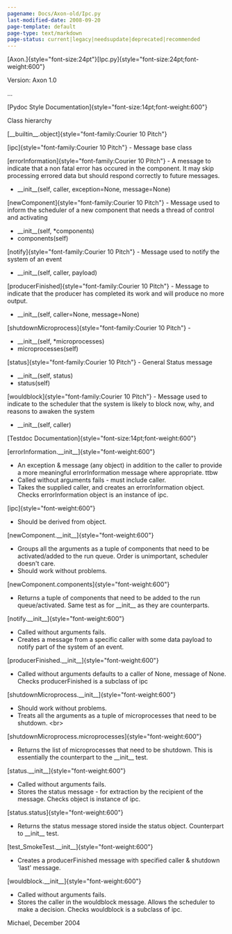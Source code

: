 ```yaml
---
pagename: Docs/Axon-old/Ipc.py
last-modified-date: 2008-09-20
page-template: default
page-type: text/markdown
page-status: current|legacy|needsupdate|deprecated|recommended
---
```

[Axon.]{style="font-size:24pt"}[Ipc.py]{style="font-size:24pt;font-weight:600"}

Version: Axon 1.0

\...

[Pydoc Style Documentation]{style="font-size:14pt;font-weight:600"}

Class hierarchy

[\_\_builtin\_\_.object]{style="font-family:Courier 10 Pitch"}

[ipc]{style="font-family:Courier 10 Pitch"} - Message base class

[errorInformation]{style="font-family:Courier 10 Pitch"} - A message to
indicate that a non fatal error has occured in the component. It may
skip processing errored data but should respond correctly to future
messages.

-   \_\_init\_\_(self, caller, exception=None, message=None)

[newComponent]{style="font-family:Courier 10 Pitch"} - Message used to
inform the scheduler of a new component that needs a thread of control
and activating

-   \_\_init\_\_(self, \*components)
-   components(self)

[notify]{style="font-family:Courier 10 Pitch"} - Message used to notify
the system of an event

-   \_\_init\_\_(self, caller, payload)

[producerFinished]{style="font-family:Courier 10 Pitch"} - Message to
indicate that the producer has completed its work and will produce no
more output.

-   \_\_init\_\_(self, caller=None, message=None)

[shutdownMicroprocess]{style="font-family:Courier 10 Pitch"} -

-   \_\_init\_\_(self, \*microprocesses)
-   microprocesses(self)

[status]{style="font-family:Courier 10 Pitch"} - General Status message

-   \_\_init\_\_(self, status)
-   status(self)

[wouldblock]{style="font-family:Courier 10 Pitch"} - Message used to
indicate to the scheduler that the system is likely to block now, why,
and reasons to awaken the system

-   \_\_init\_\_(self, caller)

[Testdoc Documentation]{style="font-size:14pt;font-weight:600"}

[errorInformation.\_\_init\_\_]{style="font-weight:600"}

-   An exception & message (any object) in addition to the caller to
    provide a more meaningful errorInformation message where
    appropriate. ttbw
-   Called without arguments fails - must include caller.
-   Takes the supplied caller, and creates an errorInformation object.
    Checks errorInformation object is an instance of ipc.

[ipc]{style="font-weight:600"}

-   Should be derived from object.

[newComponent.\_\_init\_\_]{style="font-weight:600"}

-   Groups all the arguments as a tuple of components that need to be
    activated/added to the run queue. Order is unimportant, scheduler
    doesn\'t care.
-   Should work without problems.

[newComponent.components]{style="font-weight:600"}

-   Returns a tuple of components that need to be added to the run
    queue/activated. Same test as for \_\_init\_\_ as they are
    counterparts.

[notify.\_\_init\_\_]{style="font-weight:600"}

-   Called without arguments fails.
-   Creates a message from a specific caller with some data payload to
    notify part of the system of an event.

[producerFinished.\_\_init\_\_]{style="font-weight:600"}

-   Called without arguments defaults to a caller of None, message of
    None. Checks producerFinished is a subclass of ipc

[shutdownMicroprocess.\_\_init\_\_]{style="font-weight:600"}

-   Should work without problems.
-   Treats all the arguments as a tuple of microprocesses that need to
    be shutdown. \<br\>

[shutdownMicroprocess.microprocesses]{style="font-weight:600"}

-   Returns the list of microprocesses that need to be shutdown. This is
    essentially the counterpart to the \_\_init\_\_ test.

[status.\_\_init\_\_]{style="font-weight:600"}

-   Called without arguments fails.
-   Stores the status message - for extraction by the recipient of the
    message. Checks object is instance of ipc.

[status.status]{style="font-weight:600"}

-   Returns the status message stored inside the status object.
    Counterpart to \_\_init\_\_ test.

[test\_SmokeTest.\_\_init\_\_]{style="font-weight:600"}

-   Creates a producerFinished message with specified caller & shutdown
    \'last\' message.

[wouldblock.\_\_init\_\_]{style="font-weight:600"}

-   Called without arguments fails.
-   Stores the caller in the wouldblock message. Allows the scheduler to
    make a decision. Checks wouldblock is a subclass of ipc.

Michael, December 2004
